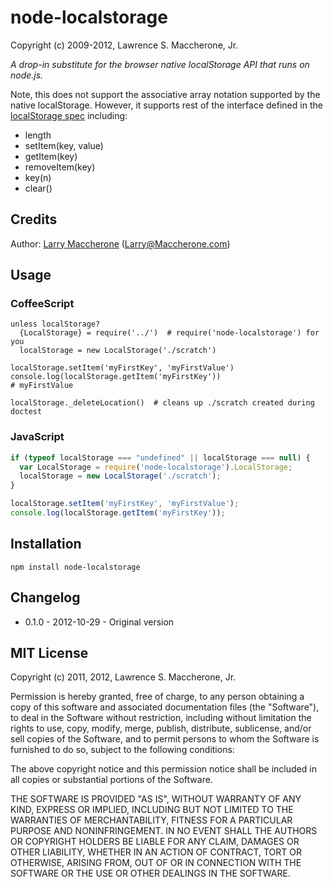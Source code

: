 # node-localstorage #

Copyright (c) 2009-2012, Lawrence S. Maccherone, Jr.

_A drop-in substitute for the browser native localStorage API that runs on node.js._

Note, this does not support the associative array notation supported by the native localStorage.
However, it supports rest of the interface defined in the
[localStorage spec](http://www.w3.org/TR/webstorage/#storage) including:

  * length
  * setItem(key, value)
  * getItem(key)
  * removeItem(key)
  * key(n)
  * clear()

## Credits ##

Author: [Larry Maccherone](http://maccherone.com) (<Larry@Maccherone.com>)

## Usage ##

### CoffeeScript ###

    unless localStorage?
      {LocalStorage} = require('../')  # require('node-localstorage') for you
      localStorage = new LocalStorage('./scratch')

    localStorage.setItem('myFirstKey', 'myFirstValue')
    console.log(localStorage.getItem('myFirstKey'))
    # myFirstValue
    
    localStorage._deleteLocation()  # cleans up ./scratch created during doctest

### JavaScript ###

```JavaScript    
if (typeof localStorage === "undefined" || localStorage === null) {
  var LocalStorage = require('node-localstorage').LocalStorage;
  localStorage = new LocalStorage('./scratch');
}

localStorage.setItem('myFirstKey', 'myFirstValue');
console.log(localStorage.getItem('myFirstKey'));
```

## Installation ##

`npm install node-localstorage`

## Changelog ##

* 0.1.0 - 2012-10-29 - Original version

## MIT License ##

Copyright (c) 2011, 2012, Lawrence S. Maccherone, Jr.

Permission is hereby granted, free of charge, to any person obtaining a copy of this software and associated 
documentation files (the "Software"), to deal in the Software without restriction, including without limitation 
the rights to use, copy, modify, merge, publish, distribute, sublicense, and/or sell copies of the Software, and 
to permit persons to whom the Software is furnished to do so, subject to the following conditions:

The above copyright notice and this permission notice shall be included in all copies or substantial portions of the Software.

THE SOFTWARE IS PROVIDED "AS IS", WITHOUT WARRANTY OF ANY KIND, EXPRESS OR IMPLIED, INCLUDING BUT NOT LIMITED 
TO THE WARRANTIES OF MERCHANTABILITY, FITNESS FOR A PARTICULAR PURPOSE AND NONINFRINGEMENT. IN NO EVENT SHALL 
THE AUTHORS OR COPYRIGHT HOLDERS BE LIABLE FOR ANY CLAIM, DAMAGES OR OTHER LIABILITY, WHETHER IN AN ACTION OF 
CONTRACT, TORT OR OTHERWISE, ARISING FROM, OUT OF OR IN CONNECTION WITH THE SOFTWARE OR THE USE OR OTHER DEALINGS 
IN THE SOFTWARE.